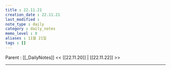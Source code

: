 ```yaml
---
title : 22.11.21
creation_date : 22.11.21
last_modified :
note_type : daily
category : daily_notes
memo_level : 0
aliases : 11월 21일
tags : []
---
```

Parent : [[_DailyNotes]]
<< [[22.11.20]] | [[22.11.22]] >>

---
